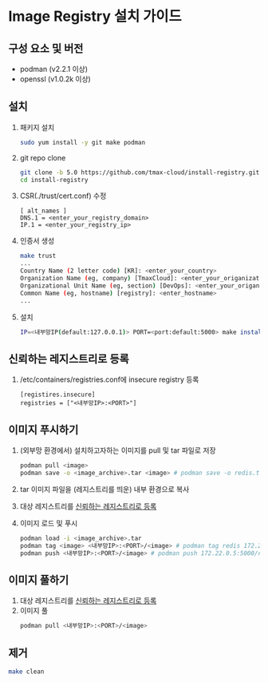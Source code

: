 # Image Registry 설치 가이드

## 구성 요소 및 버전
* podman (v2.2.1 이상)
* openssl (v1.0.2k 이상)

## 설치
1. 패키지 설치
   ```bash
   sudo yum install -y git make podman
   ```
   
2. git repo clone
   ```bash
   git clone -b 5.0 https://github.com/tmax-cloud/install-registry.git
   cd install-registry
   ```
   
3. CSR(./trust/cert.conf) 수정 
   ```text
   [ alt_names ]
   DNS.1 = <enter_your_registry_domain>
   IP.1 = <enter_your_registry_ip>
   ```

4. 인증서 생성
   ```bash
   make trust
   ...
   Country Name (2 letter code) [KR]: <enter_your_country>
   Organization Name (eg, company) [TmaxCloud]: <enter_your_origanization_name>
   Organizational Unit Name (eg, section) [DevOps]: <enter_your_origanization_unit_name>
   Common Name (eg, hostname) [registry]: <enter_hostname>
   ...
   ```
   

5. 설치
   ```bash
   IP=<내부망IP(default:127.0.0.1)> PORT=<port:default:5000> make install 
   ```

## 신뢰하는 레지스트리로 등록
1. /etc/containers/registries.conf에 insecure registry 등록
   ```text
   [registires.insecure]
   registries = ["<내부망IP>:<PORT>"]
   ```
   
## 이미지 푸시하기
1. (외부망 환경에서) 설치하고자하는 이미지를 pull 및 tar 파일로 저장
   ```bash
   podman pull <image>
   podman save -o <image_archive>.tar <image> # podman save -o redis.tar redis
   ```

2. tar 이미지 파일을 (레지스트리를 띄운) 내부 환경으로 복사

3. 대상 레지스트리를 [신뢰하는 레지스트리로 등록](https://github.com/tmax-cloud/install-registry/blob/5.0/podman.md#%EC%8B%A0%EB%A2%B0%ED%95%98%EB%8A%94-%EB%A0%88%EC%A7%80%EC%8A%A4%ED%8A%B8%EB%A6%AC%EB%A1%9C-%EB%93%B1%EB%A1%9D)
4. 이미지 로드 및 푸시
   ```bash
   podman load -i <image_archive>.tar
   podman tag <image> <내부망IP>:<PORT>/<image> # podman tag redis 172.22.0.5:5000/redis
   podman push <내부망IP>:<PORT>/<image> # podman push 172.22.0.5:5000/redis
   ```

## 이미지 풀하기
1. 대상 레지스트리를 [신뢰하는 레지스트리로 등록](https://github.com/tmax-cloud/install-registry/blob/5.0/podman.md#%EC%8B%A0%EB%A2%B0%ED%95%98%EB%8A%94-%EB%A0%88%EC%A7%80%EC%8A%A4%ED%8A%B8%EB%A6%AC%EB%A1%9C-%EB%93%B1%EB%A1%9D)
2. 이미지 풀
   ```bash
   podman pull <내부망IP>:<PORT>/<image>
   ```

## 제거
   ```bash
   make clean
   ```
